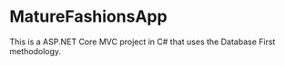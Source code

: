 # MatureFashionsApp
This is a ASP.NET Core MVC project in C# that uses the Database First methodology. 
